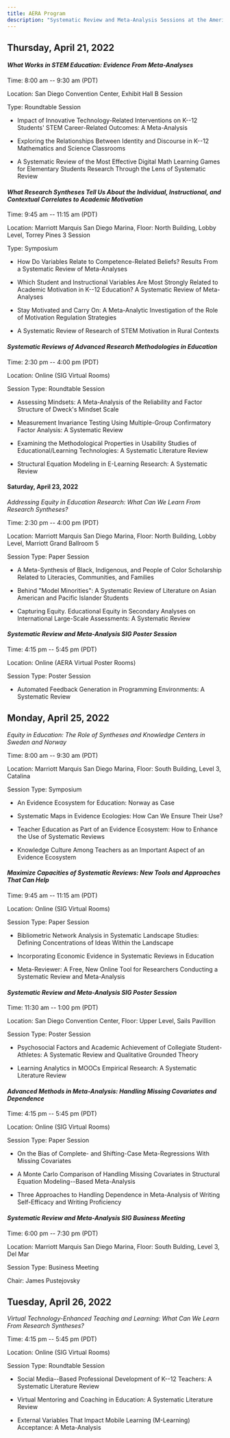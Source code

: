 ```yaml
---
title: AERA Program
description: "Systematic Review and Meta-Analysis Sessions at the American Education Research Association Conference 2022"
---
```


## **Thursday, April 21, 2022**

#### *What Works in STEM Education: Evidence From Meta-Analyses*

Time: 8:00 am -- 9:30 am (PDT)

Location: San Diego Convention Center, Exhibit Hall B Session

Type: Roundtable Session

-   Impact of Innovative Technology-Related Interventions on K--12 Students' STEM Career-Related Outcomes: A Meta-Analysis

-   Exploring the Relationships Between Identity and Discourse in K--12 Mathematics and Science Classrooms

-   A Systematic Review of the Most Effective Digital Math Learning Games for Elementary Students Research Through the Lens of Systematic Review

#### *What Research Syntheses Tell Us About the Individual, Instructional, and Contextual Correlates to Academic Motivation*

Time: 9:45 am -- 11:15 am (PDT)

Location: Marriott Marquis San Diego Marina, Floor: North Building, Lobby Level, Torrey Pines 3 Session

Type: Symposium

-   How Do Variables Relate to Competence-Related Beliefs? Results From a Systematic Review of Meta-Analyses

-   Which Student and Instructional Variables Are Most Strongly Related to Academic Motivation in K--12 Education? A Systematic Review of Meta-Analyses

-   Stay Motivated and Carry On: A Meta-Analytic Investigation of the Role of Motivation Regulation Strategies

-   A Systematic Review of Research of STEM Motivation in Rural Contexts

#### *Systematic Reviews of Advanced Research Methodologies in Education*

Time: 2:30 pm -- 4:00 pm (PDT)  

Location: Online (SIG Virtual Rooms)

Session Type: Roundtable Session

-   Assessing Mindsets: A Meta-Analysis of the Reliability and Factor Structure of Dweck's Mindset Scale

-   Measurement Invariance Testing Using Multiple-Group Confirmatory Factor Analysis: A Systematic Review

-   Examining the Methodological Properties in Usability Studies of Educational/Learning Technologies: A Systematic Literature Review

-   Structural Equation Modeling in E-Learning Research: A Systematic Review

#### **Saturday, April 23, 2022**

*Addressing Equity in Education Research: What Can We Learn From Research Syntheses?*

Time: 2:30 pm -- 4:00 pm (PDT)  

Location: Marriott Marquis San Diego Marina, Floor: North Building, Lobby Level, Marriott Grand Ballroom 5

Session Type: Paper Session

-   A Meta-Synthesis of Black, Indigenous, and People of Color Scholarship Related to Literacies, Communities, and Families

-   Behind "Model Minorities": A Systematic Review of Literature on Asian American and Pacific Islander Students

-   Capturing Equity. Educational Equity in Secondary Analyses on International Large-Scale Assessments: A Systematic Review

#### *Systematic Review and Meta-Analysis SIG Poster Session*

Time: 4:15 pm -- 5:45 pm (PDT)

Location: Online (AERA Virtual Poster Rooms)

Session Type: Poster Session

-   Automated Feedback Generation in Programming Environments: A Systematic Review

## **Monday, April 25, 2022**

*Equity in Education: The Role of Syntheses and Knowledge Centers in Sweden and Norway*

Time: 8:00 am -- 9:30 am (PDT)  

Location: Marriott Marquis San Diego Marina, Floor: South Building, Level 3, Catalina  

Session Type: Symposium

-   An Evidence Ecosystem for Education: Norway as Case

-   Systematic Maps in Evidence Ecologies: How Can We Ensure Their Use?

-   Teacher Education as Part of an Evidence Ecosystem: How to Enhance the Use of Systematic Reviews

-   Knowledge Culture Among Teachers as an Important Aspect of an Evidence Ecosystem

#### *Maximize Capacities of Systematic Reviews: New Tools and Approaches That Can Help*

Time: 9:45 am -- 11:15 am (PDT)  

Location: Online (SIG Virtual Rooms)  

Session Type: Paper Session

-   Bibliometric Network Analysis in Systematic Landscape Studies: Defining Concentrations of Ideas Within the Landscape

-   Incorporating Economic Evidence in Systematic Reviews in Education

-   Meta-Reviewer: A Free, New Online Tool for Researchers Conducting a Systematic Review and Meta-Analysis

#### *Systematic Review and Meta-Analysis SIG Poster Session*

Time: 11:30 am -- 1:00 pm (PDT)  

Location: San Diego Convention Center, Floor: Upper Level, Sails Pavillion

Session Type: Poster Session

-   Psychosocial Factors and Academic Achievement of Collegiate Student-Athletes: A Systematic Review and Qualitative Grounded Theory

-   Learning Analytics in MOOCs Empirical Research: A Systematic Literature Review

#### *Advanced Methods in Meta-Analysis: Handling Missing Covariates and Dependence*

Time: 4:15 pm -- 5:45 pm (PDT)  

Location: Online (SIG Virtual Rooms)

Session Type: Paper Session

-   On the Bias of Complete- and Shifting-Case Meta-Regressions With Missing Covariates

-   A Monte Carlo Comparison of Handling Missing Covariates in Structural Equation Modeling--Based Meta-Analysis

-   Three Approaches to Handling Dependence in Meta-Analysis of Writing Self-Efficacy and Writing Proficiency

#### *Systematic Review and Meta-Analysis SIG Business Meeting*

Time: 6:00 pm -- 7:30 pm (PDT)  

Location: Marriott Marquis San Diego Marina, Floor: South Bulding, Level 3, Del Mar  

Session Type: Business Meeting

Chair: James Pustejovsky

## **Tuesday, April 26, 2022**

*Virtual Technology-Enhanced Teaching and Learning: What Can We Learn From Research Syntheses?*

Time: 4:15 pm -- 5:45 pm (PDT)  

Location: Online (SIG Virtual Rooms) 

Session Type: Roundtable Session

-   Social Media--Based Professional Development of K--12 Teachers: A Systematic Literature Review

-   Virtual Mentoring and Coaching in Education: A Systematic Literature Review

-   External Variables That Impact Mobile Learning (M-Learning) Acceptance: A Meta-Analysis

